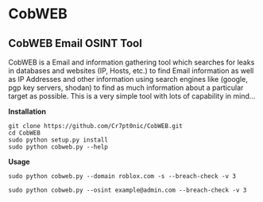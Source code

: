 # CobWEB
## CobWEB Email OSINT Tool

CobWEB is a Email and information gathering tool which searches for leaks in databases and websites (IP, Hosts, etc.) to find Email information as well as IP Addresses and other information using search engines like (google, pgp key servers, shodan) to find as much information about a particular target as possible. This is a very simple tool with lots of capability in mind...

**Installation**

```
git clone https://github.com/Cr7pt0nic/CobWEB.git
cd CobWEB
sudo python setup.py install
sudo python cobweb.py --help
```
**Usage**

```
sudo python cobweb.py --domain roblox.com -s --breach-check -v 3
```
```
sudo python cobweb.py --osint example@admin.com --breach-check -v 3
```
